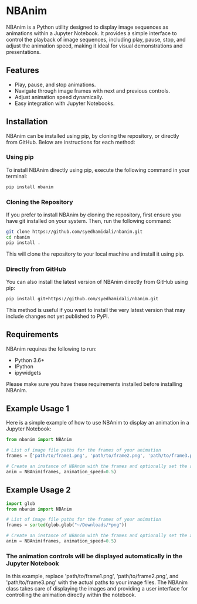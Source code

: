# NBAnim

NBAnim is a Python utility designed to display image sequences as animations within a Jupyter Notebook. It provides a simple interface to control the playback of image sequences, including play, pause, stop, and adjust the animation speed, making it ideal for visual demonstrations and presentations.

## Features

- Play, pause, and stop animations.
- Navigate through image frames with next and previous controls.
- Adjust animation speed dynamically.
- Easy integration with Jupyter Notebooks.

## Installation

NBAnim can be installed using pip, by cloning the repository, or directly from GitHub. Below are instructions for each method:

### Using pip

To install NBAnim directly using pip, execute the following command in your terminal:

```zsh
pip install nbanim
```

### Cloning the Repository

If you prefer to install NBAnim by cloning the repository, first ensure you have git installed on your system. Then, run the following command:

```zsh
git clone https://github.com/syedhamidali/nbanim.git
cd nbanim
pip install .
```

This will clone the repository to your local machine and install it using pip.

### Directly from GitHub

You can also install the latest version of NBAnim directly from GitHub using pip:

```zsh
pip install git+https://github.com/syedhamidali/nbanim.git
```

This method is useful if you want to install the very latest version that may include changes not yet published to PyPI.

## Requirements

NBAnim requires the following to run:

- Python 3.6+
- IPython
- ipywidgets

Please make sure you have these requirements installed before installing NBAnim.

## Example Usage 1
Here is a simple example of how to use NBAnim to display an animation in a Jupyter Notebook:

```python
from nbanim import NBAnim

# List of image file paths for the frames of your animation
frames = ['path/to/frame1.png', 'path/to/frame2.png', 'path/to/frame3.png']

# Create an instance of NBAnim with the frames and optionally set the animation speed
anim = NBAnim(frames, animation_speed=0.5)
```

## Example Usage 2

```python
import glob
from nbanim import NBAnim

# List of image file paths for the frames of your animation
frames = sorted(glob.glob("~/Downloads/*png"))

# Create an instance of NBAnim with the frames and optionally set the animation speed
anim = NBAnim(frames, animation_speed=0.5)
```

### The animation controls will be displayed automatically in the Jupyter Notebook
In this example, replace 'path/to/frame1.png', 'path/to/frame2.png', and 'path/to/frame3.png' with the actual paths to your image files. The NBAnim class takes care of displaying the images and providing a user interface for controlling the animation directly within the notebook.
